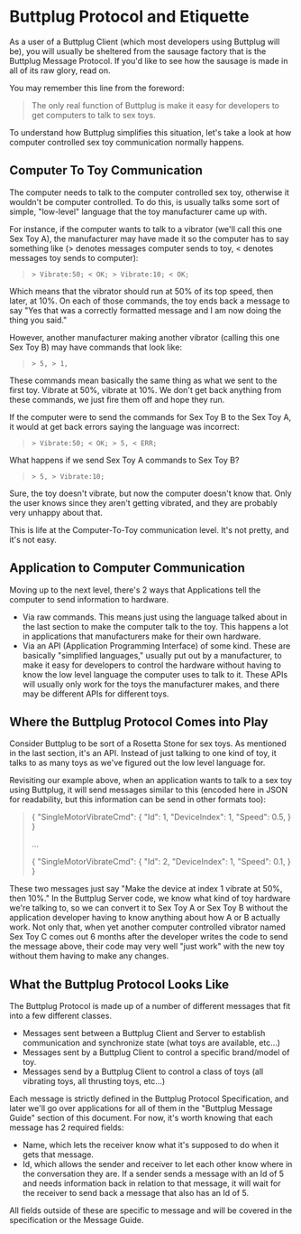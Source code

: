# Buttplug Protocol and Etiquette

As a user of a Buttplug Client (which most developers using Buttplug will be), you will usually be sheltered from the sausage factory that is the Buttplug Message Protocol. If you'd like to see how the sausage is made in all of its raw glory, read on.

You may remember this line from the foreword:

> The only real function of Buttplug is make it easy for developers to get computers to talk to sex toys.

To understand how Buttplug simplifies this situation, let's take a look at how computer controlled sex toy communication normally happens.


## Computer To Toy Communication

The computer needs to talk to the computer controlled sex toy, otherwise it wouldn't be computer controlled. To do this, is usually talks some sort of simple, "low-level" language that the toy manufacturer came up with.

For instance, if the computer wants to talk to a vibrator (we'll call this one Sex Toy A), the manufacturer may have made it so the computer has to say something like (> denotes messages computer sends to toy, < denotes messages toy sends to computer):

> `> Vibrate:50; < OK; > Vibrate:10; < OK;`

Which means that the vibrator should run at 50% of its top speed, then later, at 10%. On each of those commands, the toy ends back a message to say "Yes that was a correctly formatted message and I am now doing the thing you said."

However, another manufacturer making another vibrator (calling this one Sex Toy B) may have commands that look like:

> `> 5, > 1,`

These commands mean basically the same thing as what we sent to the first toy. Vibrate at 50%, vibrate at 10%. We don't get back anything from these commands, we just fire them off and hope they run.

If the computer were to send the commands for Sex Toy B to the Sex Toy A, it would at get back errors saying the language was incorrect:

> `> Vibrate:50; < OK; > 5, < ERR;`

What happens if we send Sex Toy A commands to Sex Toy B?

> `> 5, > Vibrate:10;`

Sure, the toy doesn't vibrate, but now the computer doesn't know that. Only the user knows since they aren't getting vibrated, and they are probably very unhappy about that.

This is life at the Computer-To-Toy communication level. It's not pretty, and it's not easy.


## Application to Computer Communication

Moving up to the next level, there's 2 ways that Applications tell the computer to send information to hardware.

-   Via raw commands. This means just using the language talked about in the last section to make the computer talk to the toy. This happens a lot in applications that manufacturers make for their own hardware.
-   Via an API (Application Programming Interface) of some kind. These are basically "simplified languages," usually put out by a manufacturer, to make it easy for developers to control the hardware without having to know the low level language the computer uses to talk to it. These APIs will usually only work for the toys the manufacturer makes, and there may be different APIs for different toys.


## Where the Buttplug Protocol Comes into Play

Consider Buttplug to be sort of a Rosetta Stone for sex toys. As mentioned in the last section, it's an API. Instead of just talking to one kind of toy, it talks to as many toys as we've figured out the low level language for.

Revisiting our example above, when an application wants to talk to a sex toy using Buttplug, it will send messages similar to this (encoded here in JSON for readability, but this information can be send in other formats too):

> { "SingleMotorVibrateCmd": { "Id": 1, "DeviceIndex": 1, "Speed": 0.5, } }
> 
> &#x2026;
> 
> { "SingleMotorVibrateCmd": { "Id": 2, "DeviceIndex": 1, "Speed": 0.1, } }

These two messages just say "Make the device at index 1 vibrate at 50%, then 10%." In the Buttplug Server code, we know what kind of toy hardware we're talking to, so we can convert it to Sex Toy A or Sex Toy B without the application developer having to know anything about how A or B actually work. Not only that, when yet another computer controlled vibrator named Sex Toy C comes out 6 months after the developer writes the code to send the message above, their code may very well "just work" with the new toy without them having to make any changes.


## What the Buttplug Protocol Looks Like

The Buttplug Protocol is made up of a number of different messages that fit into a few different classes.

-   Messages sent between a Buttplug Client and Server to establish communication and synchronize state (what toys are available, etc&#x2026;)
-   Messages sent by a Buttplug Client to control a specific brand/model of toy.
-   Messages send by a Buttplug Client to control a class of toys (all vibrating toys, all thrusting toys, etc&#x2026;)

Each message is strictly defined in the Buttplug Protocol Specification, and later we'll go over applications for all of them in the "Buttplug Message Guide" section of this document. For now, it's worth knowing that each message has 2 required fields:

-   Name, which lets the receiver know what it's supposed to do when it gets that message.
-   Id, which allows the sender and receiver to let each other know where in the conversation they are. If a sender sends a message with an Id of 5 and needs information back in relation to that message, it will wait for the receiver to send back a message that also has an Id of 5.

All fields outside of these are specific to message and will be covered in the specification or the Message Guide.
